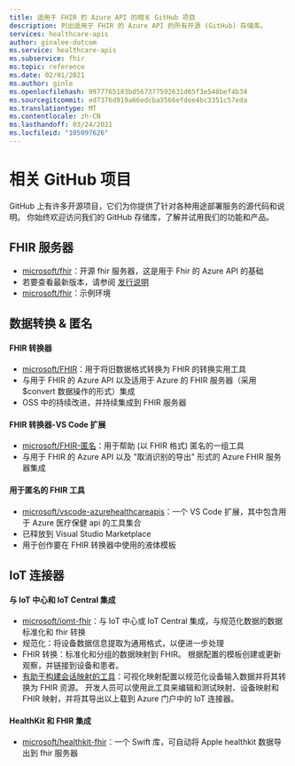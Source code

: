 ```yaml
---
title: 适用于 FHIR 的 Azure API 的相关 GitHub 项目
description: 列出适用于 FHIR 的 Azure API 的所有开源 (GitHub) 存储库。
services: healthcare-apis
author: ginalee-dotcom
ms.service: healthcare-apis
ms.subservice: fhir
ms.topic: reference
ms.date: 02/01/2021
ms.author: ginle
ms.openlocfilehash: 9977765183bd567377592631d65f3e548bef4b34
ms.sourcegitcommit: ed7376d919a66edcba3566efdee4bc3351c57eda
ms.translationtype: MT
ms.contentlocale: zh-CN
ms.lasthandoff: 03/24/2021
ms.locfileid: "105097626"
---
```

# <a name="related-github-projects"></a>相关 GitHub 项目

GitHub 上有许多开源项目，它们为你提供了针对各种用途部署服务的源代码和说明。 你始终欢迎访问我们的 GitHub 存储库，了解并试用我们的功能和产品。 

## <a name="fhir-server"></a>FHIR 服务器
* [microsoft/fhir](https://github.com/microsoft/fhir-server/)：开源 fhir 服务器，这是用于 Fhir 的 Azure API 的基础
* 若要查看最新版本，请参阅 [发行说明](https://github.com/microsoft/fhir-server/releases)
* [microsoft/fhir](https://github.com/microsoft/fhir-server-samples)：示例环境

## <a name="data-conversion--anonymization"></a>数据转换 & 匿名

#### <a name="fhir-converter"></a>FHIR 转换器
* [microsoft/FHIR](https://github.com/microsoft/FHIR-Converter)：用于将旧数据格式转换为 FHIR 的转换实用工具
* 与用于 FHIR 的 Azure API 以及适用于 Azure 的 FHIR 服务器（采用 $convert 数据操作的形式）集成
* OSS 中的持续改进，并持续集成到 FHIR 服务器
 
#### <a name="fhir-converter---vs-code-extension"></a>FHIR 转换器-VS Code 扩展
* [microsoft/FHIR-匿名](https://github.com/microsoft/FHIR-Tools-for-Anonymization)：用于帮助 (以 FHIR 格式) 匿名的一组工具
* 与用于 FHIR 的 Azure API 以及 "取消识别的导出" 形式的 Azure FHIR 服务器集成

#### <a name="fhir-tools-for-anonymization"></a>用于匿名的 FHIR 工具
* [microsoft/vscode-azurehealthcareapis](https://github.com/microsoft/vscode-azurehealthcareapis-tools)：一个 VS Code 扩展，其中包含用于 Azure 医疗保健 api 的工具集合
* 已释放到 Visual Studio Marketplace
* 用于创作要在 FHIR 转换器中使用的液体模板

## <a name="iot-connector"></a>IoT 连接器

#### <a name="integration-with-iot-hub-and-iot-central"></a>与 IoT 中心和 IoT Central 集成
* [microsoft/iomt-fhir](https://github.com/microsoft/iomt-fhir)：与 IoT 中心或 IoT Central 集成，与规范化数据的数据标准化和 fhir 转换
* 规范化：将设备数据信息提取为通用格式，以便进一步处理
* FHIR 转换：标准化和分组的数据映射到 FHIR。 根据配置的模板创建或更新观察，并链接到设备和患者。
* [有助于构建会话映射的工具](https://github.com/microsoft/iomt-fhir/tree/master/tools/data-mapper)：可视化映射配置以规范化设备输入数据并将其转换为 FHIR 资源。 开发人员可以使用此工具来编辑和测试映射、设备映射和 FHIR 映射，并将其导出以上载到 Azure 门户中的 IoT 连接器。

#### <a name="healthkit-and-fhir-integration"></a>HealthKit 和 FHIR 集成
* [microsoft/healthkit-fhir](https://github.com/microsoft/healthkit-on-fhir)：一个 Swift 库，可自动将 Apple healthkit 数据导出到 fhir 服务器

 